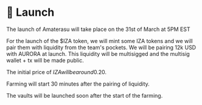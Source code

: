 # 🚀 Launch

The launch of Amaterasu will take place on the 31st of March at 5PM EST

For the launch of the $IZA token, we will mint some IZA tokens and we will pair them with liquidity from the team's pockets. We will be pairing 12k USD with AURORA at launch. This liquidity will be multisigged and the multisig wallet + tx will be made public.

The initial price of $IZA will be around 0.20$.

Farming will start 30 minutes after the pairing of liquidity.

The vaults will be launched soon after the start of the farming.
